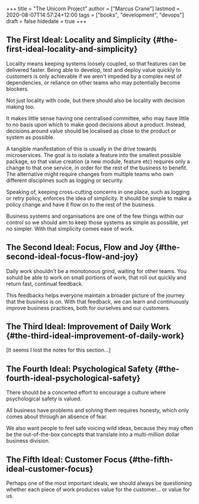 +++
title = "The Unicorn Project"
author = ["Marcus Crane"]
lastmod = 2020-08-07T14:57:24+12:00
tags = ["books", "development", "devops"]
draft = false
hidedate = true
+++

## The First Ideal: Locality and Simplicity {#the-first-ideal-locality-and-simplicity}

Locality means keeping systems loosely coupled, so that features can be delivered faster. Being able to develop, test and deploy value quickly to customers is only achievable if we aren't impeded by a complex nest of dependencies, or reliance on other teams who may potentially become blockers.

Not just locality with code, but there should also be locality with decision making too.

It makes little sense having one centralised committee, who may have little to no basis upon which to make good decisions about a product. Instead, decisions around value should be localised as close to the product or system as possible.

A tangible manifestation of this is usually in the drive towards microservices. The goal is to isolate a feature into the smallest possible package, so that value creation (a new module, feature etc) requires only a change to that one service, in order for the rest of the business to benefit. The alternative might require changes from multiple teams who own different disciplines such as logging or security.

Speaking of, keeping cross-cutting concerns in one place, such as logging or retry policy, enforces the idea of simplicity. It should be simple to make a policy change and have it flow on to the rest of the business.

Business systems and organisations are one of the few things within our control so we should aim to keep those systems as simple as possible, yet no simpler. With that simplicity comes ease of work.


## The Second Ideal: Focus, Flow and Joy {#the-second-ideal-focus-flow-and-joy}

Daily work shouldn't be a monotonous grind, waiting for other teams. You sohuld be able to work on small portions of work, that roll out quickly and return fast, continual feedback.

This feedbacks helps everyone maintain a broader picture of the journey that the business is on. With that feedback, we can learn and continuously improve business practices, both for ourselves and our customers.


## The Third Ideal: Improvement of Daily Work {#the-third-ideal-improvement-of-daily-work}

[It seems I lost the notes for this section...]


## The Fourth Ideal: Psychological Safety {#the-fourth-ideal-psychological-safety}

There should be a concerted effort to encourage a culture where psychological safety is valued.

All business have problems and solving them requires honesty, which only comes about through an absence of fear.

We also want people to feel safe voicing wild ideas, because they may often be the out-of-the-box concepts that translate into a multi-million dollar business division.


## The Fifth Ideal: Customer Focus {#the-fifth-ideal-customer-focus}

Perhaps one of the most important ideals, we should always be questioning whether each piece of work produces value for the customer... or value for us.

